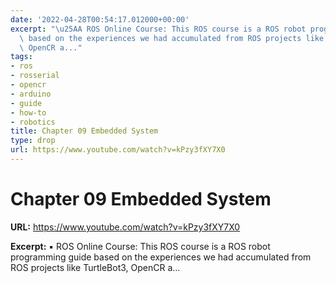 ```yaml
---
date: '2022-04-28T00:54:17.012000+00:00'
excerpt: "\u25AA ROS Online Course: This ROS course is a ROS robot programming guide\
  \ based on the experiences we had accumulated from ROS projects like TurtleBot3,\
  \ OpenCR a..."
tags:
- ros
- rosserial
- opencr
- arduino
- guide
- how-to
- robotics
title: Chapter 09 Embedded System
type: drop
url: https://www.youtube.com/watch?v=kPzy3fXY7X0
---
```


# Chapter 09 Embedded System

**URL:** https://www.youtube.com/watch?v=kPzy3fXY7X0

**Excerpt:** ▪ ROS Online Course: This ROS course is a ROS robot programming guide based on the experiences we had accumulated from ROS projects like TurtleBot3, OpenCR a...
